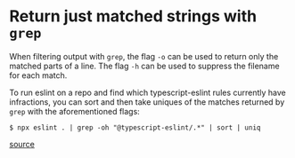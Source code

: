 # Return just matched strings with `grep`

When filtering output with `grep`, the flag `-o` can be used to return only the
matched parts of a line. The flag `-h` can be used to suppress the filename for
each match.

To run eslint on a repo and find which typescript-eslint rules currently have
infractions, you can sort and then take uniques of the matches returned by
`grep` with the aforementioned flags:

```shell
$ npx eslint . | grep -oh "@typescript-eslint/.*" | sort | uniq
```

[source](https://stackoverflow.com/questions/1546711/can-grep-show-only-words-that-match-search-pattern)
